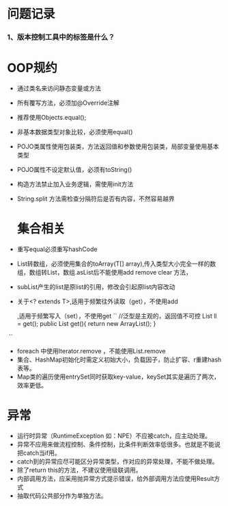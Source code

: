 # 问题记录

### 1、版本控制工具中的标签是什么？



# OOP规约

- 通过类名来访问静态变量或方法

- 所有覆写方法，必须加@Override注解

- 推荐使用Objects.equal();

- 非基本数据类型对象比较，必须使用equal()

- POJO类属性使用包装类，方法返回值和参数使用包装类，局部变量使用基本类型 

- POJO属性不设定默认值，必须有toString()

- 构造方法禁止加入业务逻辑，需使用init方法

- String.split 方法需检查分隔符后是否有内容，不然容易越界

  # 集合相关

  

- 重写equal必须重写hashCode

- List转数组，必须使用集合的toArray(T[] array),传入类型大小完全一样的数组，数组转List，数组.asList后不能使用add remove  clear 方法，

- subList产生的list是原list的引用，修改会引起原list内容改动

- 关于<? extends T>,适用于频繁往外读取（get），不使用add

  <? super T>,适用于频繁写入（set），不使用get

  ``

  //泛型是主观的，返回值不可控

  List<Integer> ll = get();

  public List get(){

   return new ArrayList<String>();

  }

​       ``

- foreach 中使用Iterator.remove ，不能使用List.remove
-  集合、HashMap初始化时需定义初始大小，负载因子，防止扩容、r重建hash表等。
- Map类的遍历使用entrySet同时获取key-value，keySet其实是遍历了两次，效率更低。



# 异常

- 运行时异常（RuntimeException 如：NPE）不应被catch，应主动处理。
- 异常不应用来做流程控制、条件控制，比条件判断效率低很多。也就是不能说把catch当if用。
- catch到的异常应尽可能区分异常类型，作对应的异常处理，不能不做处理。
- 除了return this的方法，不建议使用级联调用。
- 内部调用方法，应采用抛异常方式提示错误，给外部调用方法应使用Result方式
- 抽取代码公共部分作为单独方法。

